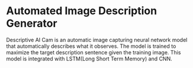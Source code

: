 # Automated Image Description Generator
Descriptive AI Cam is an automatic image capturing neural network model that automatically describes what it observes. 
The model is trained to maximize the target description sentence given the training image. 
This model is integrated with LSTM(Long Short Term Memory) and CNN.
